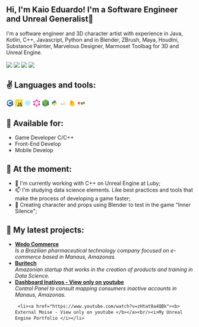## Hi, I'm Kaio Eduardo! I'm a Software Engineer and Unreal Generalist👋

<div>
I'm a software engineer and 3D character artist with experience in Java, Kotlin, C++, Javascript, Python and in Blender, ZBrush, Maya, Houdini, Substance Painter, Marvelous Designer, Marmoset Toolbag for 3D and Unreal Engine.
</div>
</br>
<div>
<a href="https://www.youtube.com/@kaioeduardo3967" target="_blank"><img src="https://img.shields.io/badge/YouTube-FF0000?style=for-the-badge&logo=youtube&logoColor=white" target="_blank"></a>
<a href="https://www.instagram.com/kaiogama18/" target="_blank"><img src="https://img.shields.io/badge/-Instagram-%23E4405F?style=for-the-badge&logo=instagram&logoColor=white" target="_blank"></a>
<a href = "https://twitter.com/kaioedu18"><img src="https://img.shields.io/badge/Twitter-1DA1F2?style=for-the-badge&logo=twitter&logoColor=white" target="_blank"></a>
<a href="https://www.linkedin.com/in/kaiogama/" target="_blank"><img src="https://img.shields.io/badge/-LinkedIn-%230077B5?style=for-the-badge&logo=linkedin&logoColor=white" target="_blank"></a>   
   
   <!-- 
<a href="https://www.twitch.tv/kaio_edu18" target="_blank"><img src="https://img.shields.io/badge/Twitch-9146FF?style=for-the-badge&logo=twitch&logoColor=white" target="_blank"></a>

<a href="https://medium.com/@kaioeduardoescar" target="_blank"><img src="https://img.shields.io/badge/medium-%2312100E.svg?&style=for-the-badge&logo=medium&logoColor=white" target="_blank"></a>   
</div>
-->

## ✌️ Languages and tools:
<code><img height="20" src="https://raw.githubusercontent.com/github/explore/80688e429a7d4ef2fca1e82350fe8e3517d3494d/topics/cpp/cpp.png"></code>
<code><img height="20" src="https://raw.githubusercontent.com/github/explore/80688e429a7d4ef2fca1e82350fe8e3517d3494d/topics/javascript/javascript.png"></code>
<code><img height="20" src="https://raw.githubusercontent.com/github/explore/80688e429a7d4ef2fca1e82350fe8e3517d3494d/topics/react/react.png"></code>
<code><img height="20" src="https://raw.githubusercontent.com/github/explore/5c058a388828bb5fde0bcafd4bc867b5bb3f26f3/topics/graphql/graphql.png"></code>
<code><img height="20" src="https://raw.githubusercontent.com/github/explore/80688e429a7d4ef2fca1e82350fe8e3517d3494d/topics/nodejs/nodejs.png"></code>
<code><img height="20" src="https://raw.githubusercontent.com/github/explore/80688e429a7d4ef2fca1e82350fe8e3517d3494d/topics/python/python.png"></code>
<code><img height="20" src="https://raw.githubusercontent.com/github/explore/80688e429a7d4ef2fca1e82350fe8e3517d3494d/topics/mysql/mysql.png"></code>
<code><img height="20" src="https://raw.githubusercontent.com/github/explore/80688e429a7d4ef2fca1e82350fe8e3517d3494d/topics/firebase/firebase.png"></code>
<code><img height="20" src="https://raw.githubusercontent.com/github/explore/80688e429a7d4ef2fca1e82350fe8e3517d3494d/topics/git/git.png"></code>

## 🤜 Available for:
- Game Developer C/C++
- Front-End Develop
- Mobile Develop

## 💬 At the moment:
- 🌱 I'm currently working with C++ on Unreal Engine at Luby;
- 📫 I'm studying data science elements. Like best practices and tools that make the process of developing a game faster;
- 🤔 Creating character and props using Blender to test in the game "Inner Silence";

## 🦾 My latest projects:
<ul>
   <li><a href="https://wedo-commerce-lprs.vercel.app/"><b> Wedo Commerce </b></a><br/><i>Is a Brazilian pharmaceutical technology company focused on e-commerce based in Manaus, Amazonas.</i></li>
    <li><a href="http://buritech.netlify.app"><b> Buritech </b></a><br/><i>Amazonian startup that works in the creation of products and training in Data Science.</i></li>
     <li><a href="https://www.youtube.com/watch?v=K8Wn1fHrPpo"><b> Dashboard Inativos - View only on youtube </b></a><br/><i>Control Panel to consult mapping consumers inactive accounts in Manaus, Amazonas.</i></li>
  
     <li><a href="https://www.youtube.com/watch?v=zHtat8a4QBk"><b> External Moise - View only on youtube </b></a><br/><i>My Unreal Engine Portfolio </i></li>
</ul>

<!-- 
## Website Hosting on Heroku
- https://webapp-rhmobi.herokuapp.com 
- https://site-grupo-hunt.herokuapp.com 
- https://dashboard-inativos.herokuapp.com 
- https://100daysofgatsby88007.gtsb.io/
-->
